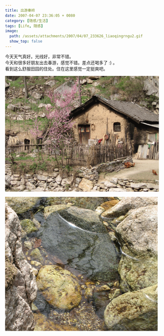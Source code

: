 ```yaml
---
title: 出游秦岭
date: 2007-04-07 23:36:05 + 0080
category: [随感/生活]
tags: [Life, 随感]
image:
  path: /assets/attachments/2007/04/07_233626_liaoqingrngu2.gif
  show_top: false
---
```


今天天气真好。光线好，非常不错。  
今天和很多好朋友出去春游，感觉不错。差点还喝多了 :) 。  
看到这么舒服田园的住处。住在这里感觉一定挺爽吧。  

![秦岭](/assets/attachments/2007/04/07_233615_eb4hqingrngu1.gif)  

![秦岭](/assets/attachments/2007/04/07_233626_liaoqingrngu2.gif)
